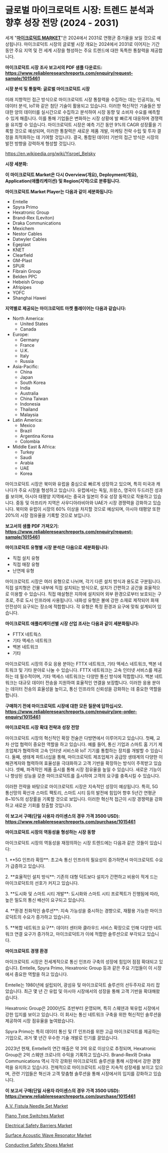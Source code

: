 <p><h1>글로벌 마이크로덕트 시장: 트렌드 분석과 향후 성장 전망 (2024 - 2031)</h1></p><p>세계 "<strong><a href="https://www.reliableresearchreports.com/microducts-r1015461?utm_campaign=106&utm_medium=8&utm_source=Github&utm_content=ia&utm_term=29092024&utm_id=microducts">마이크로덕트 MARKET</a></strong>"은 2024에서 2031로 연평균 증가율을 보일 것으로 예상됩니다. 마이크로덕트 시장의 글로벌 시장 개요는 2024에서 2031로 이어지는 기간 동안 주요 지역 및 전 세계 시장을 형성하는 주요 트렌드에 대한 독특한 통찰력을 제공합니다.</p>
<p><strong>마이크로덕트 시장 조사 보고서의 PDF 샘플 다운로드: <a href="https://www.reliableresearchreports.com/enquiry/request-sample/1015461?utm_campaign=106&utm_medium=8&utm_source=Github&utm_content=ia&utm_term=29092024&utm_id=microducts">https://www.reliableresearchreports.com/enquiry/request-sample/1015461</a></strong></p>
<p><strong>시장 분석 및 통찰력: 글로벌 마이크로덕트 시장</strong></p>
<p><p>미래 지향적인 접근 방식으로 마이크로덕트 시장 통찰력을 수집하는 데는 인공지능, 빅데이터 분석, IoT와 같은 첨단 기술이 활용되고 있습니다. 이러한 혁신적인 기술들은 방대한 양의 데이터를 실시간으로 수집하고 분석하여 시장 동향 및 소비자 수요를 예측할 수 있게 해줍니다. 이를 통해 기업들은 변화하는 시장 상황에 발 빠르게 대응하며 경쟁력을 유지할 수 있습니다. 마이크로덕트 시장은 예측 기간 동안 9%의 CAGR 성장률을 기록할 것으로 예상되며, 이러한 통찰력은 새로운 제품 개발, 마케팅 전략 수립 및 투자 결정을 최적화하는 데 기여할 것입니다. 결국, 통합된 데이터 기반의 접근 방식은 시장의 발전 방향을 강력하게 형성할 것입니다.</p></p>
<p><a href="%7CAUTHORITHY_DOMAIN_URL%7C?utm_campaign=106&utm_medium=8&utm_source=Github&utm_content=ia&utm_term=29092024&utm_id=microducts">https://en.wikipedia.org/wiki/Yisroel_Belsky</a></p>
<p><strong>시장 세분화:</strong></p>
<p><strong>이 마이크로덕트 Market은 다시 Overview(개요), Deployment(개요), Application(애플리케이션) 및 Region(지역)으로 분류됩니다.</strong></p>
<p><strong>마이크로덕트 Market Player는 다음과 같이 세분화됩니다:</strong></p>
<p><ul><li>Emtelle</li><li>Spyra Primo</li><li>Hexatronic Group</li><li>Brand-Rex (Leviton)</li><li>Draka Communications</li><li>Mexichem</li><li>Nestor Cables</li><li>Datwyler Cables</li><li>Egeplast</li><li>KNET</li><li>Clearfield</li><li>GM-Plast</li><li>SPUR</li><li>Fibrain Group</li><li>Belden PPC</li><li>Hebeish Group</li><li>Afripipes</li><li>YOFC</li><li>Shanghai Hawei</li></ul></p>
<p><strong>지역별로 제공되는 마이크로덕트 마켓 플레이어는 다음과 같습니다:</strong></p>
<p><ul>
    <li>
        North America:
        <ul>
            <li>United States</li>
            <li>Canada</li>
        </ul>
    </li>
    <li>
        Europe:
        <ul>
            <li>Germany</li>
            <li>France</li>
            <li>U.K.</li>
            <li>Italy</li>
            <li>Russia</li>
        </ul>
    </li>
    <li>
        Asia-Pacific:
        <ul>
            <li>China</li>
            <li>Japan</li>
            <li>South Korea</li>
            <li>India</li>
            <li>Australia</li>
            <li>China Taiwan</li>
            <li>Indonesia</li>
            <li>Thailand</li>
            <li>Malaysia</li>
        </ul>
    </li>
    <li>
        Latin America:
        <ul>
            <li>Mexico</li>
            <li>Brazil</li>
            <li>Argentina Korea</li>
            <li>Colombia</li>
        </ul>
    </li>
    <li>
        Middle East & Africa:
        <ul>
            <li>Turkey</li>
            <li>Saudi</li>
            <li>Arabia</li>
            <li>UAE</li>
            <li>Korea</li>
        </ul>
    </li>
    </ul></p>
<p><p>마이크로덕트 시장은 북미와 유럽을 중심으로 빠르게 성장하고 있으며, 특히 미국과 캐나다가 주요 시장을 형성하고 있습니다. 유럽에서는 독일, 프랑스, 영국이 두드러진 성과를 보이며, 아시아 태평양 지역에서는 중국과 일본이 주요 성장 동력으로 작용하고 있습니다. 중동 및 아프리카 지역은 사우디아라비아와 UAE가 시장 경쟁력을 강화하고 있습니다. 북미와 유럽이 시장의 60% 이상을 차지할 것으로 예상되며, 아시아 태평양 또한 20%의 시장 점유율을 기록할 것으로 보입니다.</p></p>
<p><strong>보고서의 샘플 PDF 가져오기: <a href="https://www.reliableresearchreports.com/enquiry/request-sample/1015461?utm_campaign=106&utm_medium=8&utm_source=Github&utm_content=ia&utm_term=29092024&utm_id=microducts">https://www.reliableresearchreports.com/enquiry/request-sample/1015461</a></strong></p>
<p><strong>마이크로덕트 유형별 시장 분석은 다음으로 세분화됩니다:</strong></p>
<p><ul><li>직접 설치 유형</li><li>직접 매장 유형</li><li>난연제 유형</li></ul></p>
<p><p>마이크로덕트 시장은 여러 유형으로 나뉘며, 각기 다른 설치 방식과 용도로 구분됩니다. 직접 설치형은 건물 내부에 직접 설치되는 방식으로, 설치가 간편하고 공간을 효율적으로 이용할 수 있습니다. 직접 매설형은 지하에 설치되어 외부 환경으로부터 보호되는 구조로, 주로 도시 인프라에 사용됩니다. 내화성 유형은 불에 강한 소재로 제작되어 화재 안전성이 요구되는 장소에 적합합니다. 각 유형은 특정 환경과 요구에 맞춰 설계되어 있습니다.</p></p>
<p><strong>마이크로덕트 애플리케이션별 시장 산업 조사는 다음과 같이 세분화됩니다:</strong></p>
<p><ul><li>FTTX 네트웍스</li><li>기타 액세스 네트워크</li><li>백본 네트워크</li><li>기타</li></ul></p>
<p><p>마이크로덕트 시장의 주요 응용 분야는 FTTX 네트워크, 기타 액세스 네트워크, 백본 네트워크 및 기타 분야로 나눌 수 있습니다. FTTX 네트워크는 고속 인터넷 서비스를 제공하는 데 필수적이며, 기타 액세스 네트워크는 다양한 통신 방식에 적합합니다. 백본 네트워크는 대규모 데이터 전송을 지원하여 효율적인 연결을 보장합니다. 이러한 응용 분야는 데이터 전송의 효율성을 높이고, 통신 인프라의 신뢰성을 강화하는 데 중요한 역할을 합니다.</p></p>
<p><strong>구매하기 전에 마이크로덕트 시장에 대한 모든 질문에 답하십시오. <a href="https://www.reliableresearchreports.com/enquiry/pre-order-enquiry/1015461?utm_campaign=106&utm_medium=8&utm_source=Github&utm_content=ia&utm_term=29092024&utm_id=microducts">https://www.reliableresearchreports.com/enquiry/pre-order-enquiry/1015461</a></strong></p>
<p><strong>마이크로덕트 시장 확대 전략과 성장 전망</strong></p>
<p><p>마이크로덕트 시장의 혁신적인 확장 전술은 다방면에서 이루어지고 있습니다. 첫째, 교차 산업 협력이 중요한 역할을 하고 있습니다. 예를 들어, 통신 기업과 스마트 홈 기기 제조업체가 협력하여 고속 인터넷 서비스와 IoT 기기를 통합하는 장치를 개발할 수 있습니다. 둘째, 생태계 파트너십을 통해, 마이크로덕트 제조업체가 공급망 생태계의 다양한 이해관계자와 협력하여 효율성을 극대화하고 고객 기반을 확장하는 방식이 주목받고 있습니다. 셋째, 파격적인 제품 출시를 통해 시장 점유율을 높일 수 있습니다. 새로운 기능이나 향상된 성능을 갖춘 마이크로덕트를 출시하여 고객의 요구를 충족시킬 수 있습니다.</p><p>이러한 전략을 바탕으로 마이크로덕트 시장은 지속적인 성장이 예상됩니다. 특히, 5G 통신망의 확산과 스마트 팩토리, 스마트 시티 등의 발전에 힘입어 향후 5년간 연평균 8~10%의 성장률을 기록할 것으로 보입니다. 이러한 혁신적 접근이 시장 경쟁력을 강화하고 새로운 기회를 창출할 것입니다.</p></p>
<p><strong>이 보고서 구매(단일 사용자 라이센스의 경우 가격 3500 USD): <a href="https://www.reliableresearchreports.com/purchase/1015461?utm_campaign=106&utm_medium=8&utm_source=Github&utm_content=ia&utm_term=29092024&utm_id=microducts">https://www.reliableresearchreports.com/purchase/1015461</a></strong></p>
<p><strong>마이크로덕트 시장의 역동성을 형성하는 시장 동향</strong></p>
<p><p>마이크로덕트 시장의 역동성을 재정의하는 시장 트렌드에는 다음과 같은 것들이 있습니다:</p><p>1. **5G 인프라 확장**: 초고속 통신 인프라의 필요성이 증가하면서 마이크로덕트 수요가 급증하고 있습니다.</p><p>2. **효율적인 설치 방식**: 기존의 대형 덕트보다 설치가 간편하고 비용이 적게 드는 마이크로덕트의 선호가 커지고 있습니다.</p><p>3. **도시화 및 스마트 시티 개발**: 도시화와 스마트 시티 프로젝트가 진행됨에 따라, 높은 밀도의 통신 배선이 요구되고 있습니다. </p><p>4. **환경 친화적인 솔루션**: 지속 가능성을 중시하는 경향으로, 재활용 가능한 마이크로덕트의 수요가 증가하고 있습니다.</p><p>5. **복합 네트워크 요구**: 데이터 센터와 클라우드 서비스 확장으로 인해 다양한 네트워크 연결 요구가 증가하고, 마이크로덕트가 이에 적합한 솔루션으로 부각되고 있습니다.</p></p>
<p><strong>마이크로덕트 경쟁 환경</strong></p>
<p><p>마이크로덕트 시장은 전세계적으로 통신 인프라 구축의 성장에 힘입어 점점 확대되고 있습니다. Emtelle, Spyra Primo, Hexatronic Group 등과 같은 주요 기업들이 이 시장에서 중요한 역할을 하고 있습니다. </p><p>Emtelle는 1980년에 설립되어, 광섬유 및 마이크로덕트 솔루션의 선두주자로 자리 잡았습니다. 최근 몇 년 간 유럽 및 아시아 시장에서의 성장을 통해 고객 기반을 확대해왔습니다.</p><p>Hexatronic Group은 2000년도 초반부터 운영되며, 특히 스웨덴과 북유럽 시장에서 강한 입지를 보이고 있습니다. 이 회사는 통신 네트워크 구축을 위한 혁신적인 솔루션을 제공하여 시장 점유율을 높여왔습니다.</p><p>Spyra Primo는 특히 데이터 통신 및 IT 인프라를 위한 고급 마이크로덕트를 제공하는 기업으로, 과거 몇 년간 우수한 기술 개발로 인기를 끌었습니다.</p><p>2023년 현재, Emtelle의 연간 매출은 약 3억 유로 이상으로 추정되며, Hexatronic Group은 2억 스웨덴 크로나의 수익을 기록하고 있습니다. Brand-Rex와 Draka Communications 역시 각각 강화된 마이크로덕트 솔루션을 통해 시장에서 강한 경쟁력을 유지하고 있습니다. 전체적으로 마이크로덕트 시장은 지속적 성장세를 보이고 있으며, 관련 기업들은 혁신과 고객 맞춤형 솔루션을 통해 시장에서의 입지를 강화하고 있습니다.</p></p>
<p><strong>이 보고서 구매(단일 사용자 라이센스의 경우 가격 3500 USD): <a href="https://www.reliableresearchreports.com/purchase/1015461?utm_campaign=106&utm_medium=8&utm_source=Github&utm_content=ia&utm_term=29092024&utm_id=microducts">https://www.reliableresearchreports.com/purchase/1015461</a></strong></p>
<p><p><a href="https://github.com/abbislposival/Market-Research-Report-List-1/blob/main/av-fistula-needle-set-market.md?utm_campaign=106&utm_medium=8&utm_source=Github&utm_content=ia&utm_term=29092024&utm_id=microducts">A.V. Fistula Needle Set Market</a></p><p><a href="https://issuu.com/reportprime-2/docs/piano-type-switches-market-size-203_c0b97244336649?utm_campaign=106&utm_medium=8&utm_source=Github&utm_content=ia&utm_term=29092024&utm_id=microducts">Piano Type Switches Market</a></p><p><a href="https://issuu.com/reportprime-2/docs/electrical-safety-barriers-market-s_4699f21b1ba43e?utm_campaign=106&utm_medium=8&utm_source=Github&utm_content=ia&utm_term=29092024&utm_id=microducts">Electrical Safety Barriers Market</a></p><p><a href="https://www.linkedin.com/pulse/unlocking-growth-potential-market-strategic-analysis-surface-lueof?utm_campaign=106&utm_medium=8&utm_source=Github&utm_content=ia&utm_term=29092024&utm_id=microducts">Surface Acoustic Wave Resonator Market</a></p><p><a href="https://www.linkedin.com/pulse/global-conductive-safety-shoes-market-trends-insights-growth-ua8lf?utm_campaign=106&utm_medium=8&utm_source=Github&utm_content=ia&utm_term=29092024&utm_id=microducts">Conductive Safety Shoes Market</a></p></p>